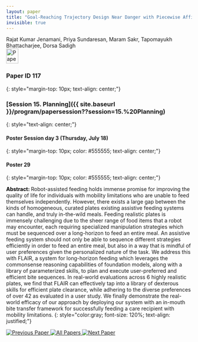 ```yaml
---
layout: paper
title: "Goal-Reaching Trajectory Design Near Danger with Piecewise Affine Reach-avoid Computation"
invisible: true
---
```

<div class="paper-authors">
<div class="paper-author-box">
    <div class="paper-author-name">Rajat Kumar Jenamani, Priya Sundaresan, Maram Sakr, Tapomayukh Bhattacharjee, Dorsa Sadigh</div>
    <div class="paper-author-uni"></div>
</div>

</div><div class="paper-pdf">
<div> <a href="http://www.roboticsproceedings.org/rss19/p117.pdf"><img src="{{ site.baseurl }}/images/paper_link.png" alt="Paper Website" width = "33"  height = "40"/></a> </div>
</div>

### Paper ID 117
{: style="margin-top: 10px; text-align: center;"}

### [Session 15. Planning]({{ site.baseurl }}/program/papersession??session=15.%20Planning)
{: style="text-align: center;"}

#### Poster Session day 3 (Thursday, July 18)
{: style="margin-top: 10px; color: #555555; text-align: center;"}

#### Poster 29
{: style="margin-top: 10px; color: #555555; text-align: center;"}

<b style="color: black;">Abstract: </b>Robot-assisted feeding holds immense promise for improving the quality of life for individuals with mobility limitations who are unable to feed themselves independently. However, there exists a large gap between the kinds of homogeneous, curated plates existing assistive feeding systems can handle, and truly in-the-wild meals. Feeding realistic plates is immensely challenging due to the sheer range of food items that a robot may encounter, each requiring specialized manipulation strategies which must be sequenced over a long-horizon to feed an entire meal. An assistive feeding system should not only be able to sequence different strategies efficiently in order to feed an entire meal, but also in a way that is mindful of user preferences given the personalized nature of the task. We address this with FLAIR, a system for long-horizon feeding which leverages the commonsense reasoning capabilities of foundation models, along with a library of parameterized skills, to plan and execute user-preferred and efficient bite sequences. In real-world evaluations across 6 highly realistic plates, we find that FLAIR can effectively tap into a library of dexterous skills for efficient plate clearance, while adhering to the diverse preferences of over 42 as evaluated in a user study. We finally demonstrate the real-world efficacy of our approach by deploying our system with an in-mouth bite transfer framework for successfully feeding a care recipient with mobility limitations.
{: style="color:gray; font-size: 120%; text-align: justified;"}


<div class="paper-menu">
<a href="{{ site.baseurl }}/program/papers/116/"> <img src="{{ site.baseurl }}/images/previous_paper_icon.png" alt="Previous Paper" title="Previous Paper"/> </a>
<a href="{{ site.baseurl }}/program/papers"><img src="{{ site.baseurl }}/images/overview_icon.png" alt="All Papers" title="All Papers"/> </a>
<a href="{{ site.baseurl }}/program/papers/118/"> <img src="{{ site.baseurl }}/images/next_paper_icon.png" alt="Next Paper" title="Next Paper"/> </a>

</div>
